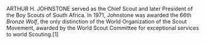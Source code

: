 ARTHUR H. JOHNSTONE served as the Chief Scout and later President of the Boy Scouts of South Africa. In 1971, Johnstone was awarded the 66th _Bronze Wolf_, the only distinction of the World Organization of the Scout Movement, awarded by the World Scout Committee for exceptional services to world Scouting.[1]
